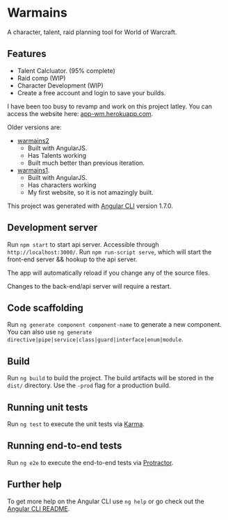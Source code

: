 # Warmains

A character, talent, raid planning tool for World of Warcraft.

## Features

- Talent Calcluator. (95% complete)
- Raid comp (WIP)
- Character Development (WIP)
- Create a free account and login to save your builds.

I have been too busy to revamp and work on this project latley.
You can access the website here: [app-wm.herokuapp.com](http://app-wm.herokuapp.com/home).

Older versions are: 
- [warmains2](http://warmain.herokuapp.com/planner/talent/7?talents=&glyphs=)
  - Built with AngularJS.
  - Has Talents working
  - Built much better than previous iteration.
- [warmains1](https://warmains.herokuapp.com/character/profile/muus/intrestosham). 
  - Built with AngularJS. 
  - Has characters working
  - My first website, so it is not amazingly built.


This project was generated with [Angular CLI](https://github.com/angular/angular-cli) version 1.7.0.

## Development server

Run `npm start` to start api server. Accessible through `http://localhost:3000/`.
Run `npm run-script serve`, which will start the front-end server && hookup to the api server.

The app will automatically reload if you change any of the source files.

Changes to the back-end/api server will require a restart.

## Code scaffolding

Run `ng generate component component-name` to generate a new component. You can also use `ng generate directive|pipe|service|class|guard|interface|enum|module`.

## Build

Run `ng build` to build the project. The build artifacts will be stored in the `dist/` directory. Use the `-prod` flag for a production build.

## Running unit tests

Run `ng test` to execute the unit tests via [Karma](https://karma-runner.github.io).

## Running end-to-end tests

Run `ng e2e` to execute the end-to-end tests via [Protractor](http://www.protractortest.org/).

## Further help

To get more help on the Angular CLI use `ng help` or go check out the [Angular CLI README](https://github.com/angular/angular-cli/blob/master/README.md).
